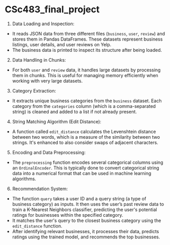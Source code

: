 # CSc483_final_project

1. Data Loading and Inspection:
 - It reads JSON data from three different files (`business`, `user`, `review`) and stores them in Pandas DataFrames. These datasets represent business listings, user details, and user reviews on Yelp.
 - The business data is printed to inspect its structure after being loaded.

2. Data Handling in Chunks:
 - For both `user` and `review` data, it handles large datasets by processing them in chunks. This is useful for managing memory efficiently when working with very large datasets.

3. Category Extraction:
 - It extracts unique business categories from the `business` dataset. Each category from the `categories` column (which is a comma-separated string) is cleaned and added to a list if not already present.

4. String Matching Algorithm (Edit Distance):
 - A function called `edit_distance` calculates the Levenshtein distance between two words, which is a measure of the similarity between two strings. It's enhanced to also consider swaps of adjacent characters.

5. Encoding and Data Preprocessing:
 - The `preprocessing` function encodes several categorical columns using an `OrdinalEncoder`. This is typically done to convert categorical string data into a numerical format that can be used in machine learning algorithms.

6. Recommendation System:
 - The function `query` takes a user ID and a query string (a type of business category) as inputs. It then uses the user’s past review data to train a K-Nearest Neighbors classifier, predicting the user's potential ratings for businesses within the specified category.
 - It matches the user's query to the closest business category using the `edit_distance` function.
 - After identifying relevant businesses, it processes their data, predicts ratings using the trained model, and recommends the top businesses.
